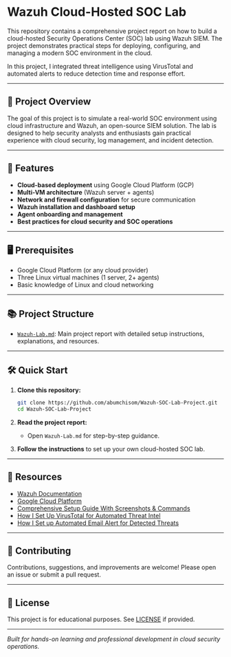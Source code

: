 # Wazuh Cloud-Hosted SOC Lab

This repository contains a comprehensive project report on how to build a cloud-hosted Security Operations Center (SOC) lab using Wazuh SIEM. The project demonstrates practical steps for deploying, configuring, and managing a modern SOC environment in the cloud.

In this project, I integrated threat intelligence using VirusTotal and automated alerts to reduce detection time and response effort.

---

## 📄 Project Overview

The goal of this project is to simulate a real-world SOC environment using cloud infrastructure and Wazuh, an open-source SIEM solution. The lab is designed to help security analysts and enthusiasts gain practical experience with cloud security, log management, and incident detection.

---

## 🚀 Features

- **Cloud-based deployment** using Google Cloud Platform (GCP)
- **Multi-VM architecture** (Wazuh server + agents)
- **Network and firewall configuration** for secure communication
- **Wazuh installation and dashboard setup**
- **Agent onboarding and management**
- **Best practices for cloud security and SOC operations**

---

## 🖥️ Prerequisites

- Google Cloud Platform (or any cloud provider)
- Three Linux virtual machines (1 server, 2+ agents)
- Basic knowledge of Linux and cloud networking

---

## 📚 Project Structure

- [`Wazuh-Lab.md`](Wazuh-Lab.md): Main project report with detailed setup instructions, explanations, and resources.

---

## 🛠️ Quick Start

1. **Clone this repository:**
   ```sh
   git clone https://github.com/abumchisom/Wazuh-SOC-Lab-Project.git
   cd Wazuh-SOC-Lab-Project
   ```

2. **Read the project report:**
   - Open `Wazuh-Lab.md` for step-by-step guidance.

3. **Follow the instructions** to set up your own cloud-hosted SOC lab.

---

## 🔗 Resources

- [Wazuh Documentation](https://documentation.wazuh.com/)
- [Google Cloud Platform](https://cloud.google.com/)
- [Comprehensive Setup Guide With Screenshots & Commands](https://chisom.hashnode.dev/setting-up-a-wazuh-project-a-siem-and-xdr-platform-from-scratch) <!-- Replace with actual link if available -->
- [How I Set Up VirusTotal for Automated Threat Intel](https://github.com/abumchisom/Wazuh-VirusTotal)
- [How I Set up Automated Email Alert for Detected Threats](https://github.com/abumchisom/wazuh-email-automation)

---

## 🤝 Contributing

Contributions, suggestions, and improvements are welcome! Please open an issue or submit a pull request.

---

## 📄 License

This project is for educational purposes. See [LICENSE](LICENSE) if provided.

---

*Built for hands-on learning and professional development in cloud security operations.*
